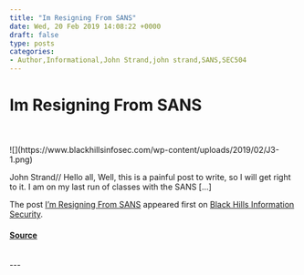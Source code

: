 ```yaml
---
title: "Im Resigning From SANS"
date: Wed, 20 Feb 2019 14:08:22 +0000
draft: false
type: posts
categories: 
- Author,Informational,John Strand,john strand,SANS,SEC504
---
```

# Im Resigning From SANS

<br/>

<br/>
![](https://www.blackhillsinfosec.com/wp-content/uploads/2019/02/J3-1.png)

John Strand// Hello all, Well, this is a painful post to write, so I will get right to it. I am on my last run of classes with the SANS \[…\]

The post [I’m Resigning From SANS](https://www.blackhillsinfosec.com/im-resigning-from-sans/) appeared first on [Black Hills Information Security](https://www.blackhillsinfosec.com).

#### [Source](https://www.blackhillsinfosec.com/im-resigning-from-sans/)

<br/>
---
